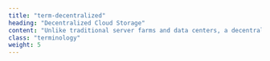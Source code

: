 ```yaml
---
title: "term-decentralized"
heading: "Decentralized Cloud Storage"
content: "Unlike traditional server farms and data centers, a decentralized storage tool isn’t confined to any single physical location. Because of this Tardigrade is inherently more secure and durable than centralized storage solutions like AWS, Google Cloud, and Microsoft Azure."
class: "terminology"
weight: 5
---
```

